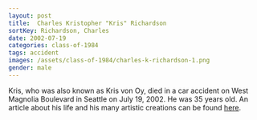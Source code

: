 ```yaml
---
layout: post
title:  Charles Kristopher "Kris" Richardson
sortKey: Richardson, Charles
date: 2002-07-19
categories: class-of-1984
tags: accident
images: /assets/class-of-1984/charles-k-richardson-1.png
gender: male
---
```

Kris, who was also known as Kris von Oy, died in a car accident on West Magnolia Boulevard in Seattle on July 19, 2002. He was 35 years old. An article about his life and his many artistic creations can be found [here](https://archive.seattletimes.com/archive/?date=20020724&slug=vonoyobit24m).
